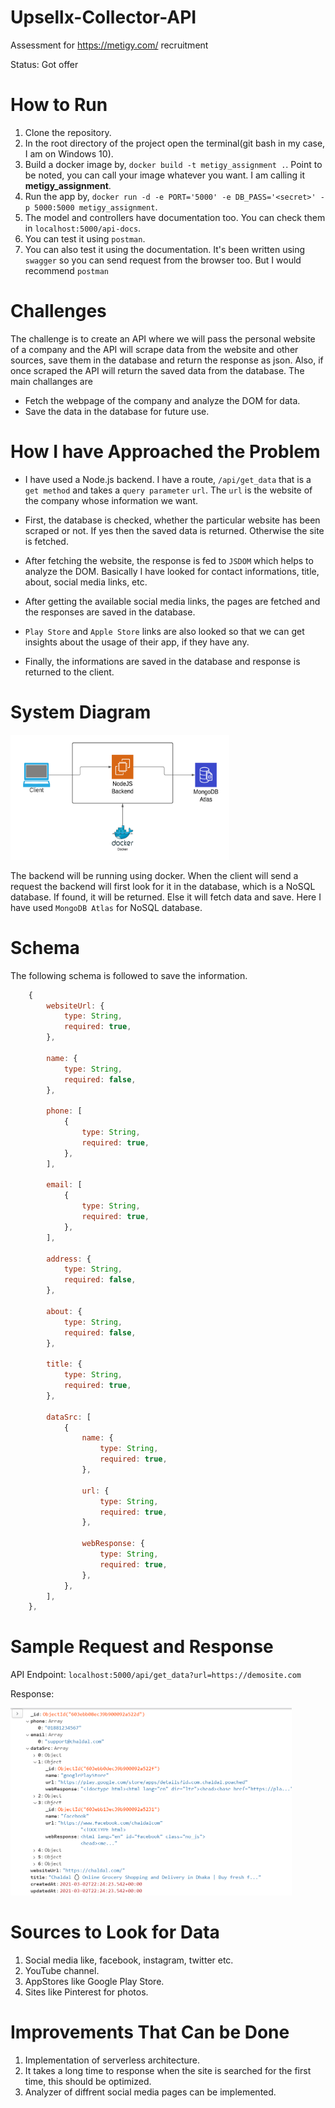 # Upsellx-Collector-API

Assessment for https://metigy.com/ recruitment

Status: Got offer

# How to Run

1. Clone the repository.
2. In the root directory of the project open the terminal(git bash in my case, I am on Windows 10).
3. Build a docker image by, `docker build -t metigy_assignment .`. Point to be noted, you can call your image whatever you want. I am calling it **metigy_assignment**.
4. Run the app by, `docker run -d -e PORT='5000' -e DB_PASS='<secret>' -p 5000:5000 metigy_assignment`.
5. The model and controllers have documentation too. You can check them in `localhost:5000/api-docs`.
6. You can test it using `postman`.
7. You can also test it using the documentation. It's been written using `swagger` so you can send request from the browser too. But I would recommend `postman`

# Challenges

The challenge is to create an API where we will pass the personal website of a company and the API will scrape data from the website and other sources, save them in the database and return the response as json. Also, if once scraped the API will return the saved data from the database. The main challanges are

- Fetch the webpage of the company and analyze the DOM for data.
- Save the data in the database for future use.

# How I have Approached the Problem

- I have used a Node.js backend. I have a route, `/api/get_data` that is a `get method` and takes a `query parameter` `url`. The `url` is the website of the company whose information we want.

- First, the database is checked, whether the particular website has been scraped or not. If yes then the saved data is returned. Otherwise the site is fetched.

- After fetching the website, the response is fed to `JSDOM` which helps to analyze the DOM. Basically I have looked for contact informations, title, about, social media links, etc.

- After getting the available social media links, the pages are fetched and the responses are saved in the database.

- `Play Store` and `Apple Store` links are also looked so that we can get insights about the usage of their app, if they have any.

- Finally, the informations are saved in the database and response is returned to the client.

# System Diagram

<img src="https://raw.githubusercontent.com/Waqar-107/Upsellx-Collector-API/master/assets/architecture.png?token=AF5TPCBJIRSWDMXAUB2FGO3AJBUDM" height="200px" width="350px" alt=""/>

The backend will be running using docker. When the client will send a request the backend will first look for it in the database, which is a NoSQL database. If found, it will be returned. Else it will fetch data and save. Here I have used `MongoDB Atlas` for NoSQL database.

# Schema

The following schema is followed to save the information.

```js
	{
		websiteUrl: {
			type: String,
			required: true,
		},

		name: {
			type: String,
			required: false,
		},

		phone: [
			{
				type: String,
				required: true,
			},
		],

		email: [
			{
				type: String,
				required: true,
			},
		],

		address: {
			type: String,
			required: false,
		},

		about: {
			type: String,
			required: false,
		},

		title: {
			type: String,
			required: true,
		},

		dataSrc: [
			{
				name: {
					type: String,
					required: true,
				},

				url: {
					type: String,
					required: true,
				},

				webResponse: {
					type: String,
					required: true,
				},
			},
		],
	},
```

# Sample Request and Response

API Endpoint: `localhost:5000/api/get_data?url=https://demosite.com`

Response:

<img src="https://raw.githubusercontent.com/Waqar-107/Upsellx-Collector-API/master/assets/sample_response.PNG?token=AF5TPCDOQ6JHOKWHADI3GXTAJBVDC" height="300px" width="450px" alt=""/>

# Sources to Look for Data

1. Social media like, facebook, instagram, twitter etc.
2. YouTube channel.
3. AppStores like Google Play Store.
4. Sites like Pinterest for photos.

# Improvements That Can be Done

1. Implementation of serverless architecture.
2. It takes a long time to response when the site is searched for the first time, this should be optimized.
3. Analyzer of diffrent social media pages can be implemented.
